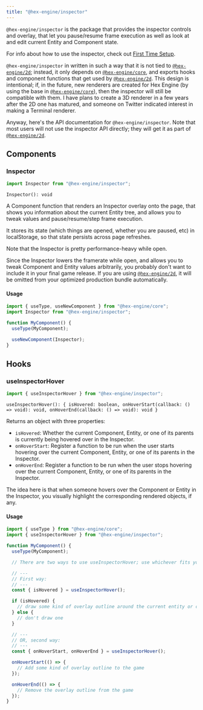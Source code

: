 ```yaml
---
title: "@hex-engine/inspector"
---
```


`@hex-engine/inspector` is the package that provides the inspector controls and overlay, that let you pause/resume frame execution as well as look at and edit current Entity and Component state.

For info about how to use the inspector, check out [First Time Setup](/docs/first-time-setup).

`@hex-engine/inspector` in written in such a way that it is not tied to [`@hex-engine/2d`]; instead, it only depends on [`@hex-engine/core`], and exports hooks and component functions that get used by [`@hex-engine/2d`]. This design is intentional; if, in the future, new renderers are created for Hex Engine (by using the base in [`@hex-engine/core`]), then the inspector will still be compatible with them. I have plans to create a 3D renderer in a few years after the 2D one has matured, and someone on Twitter indicated interest in making a Terminal renderer.

Anyway, here's the API documentation for `@hex-engine/inspector`. Note that most users will not use the inspector API directly; they will get it as part of [`@hex-engine/2d`].

## Components

### Inspector

```ts
import Inspector from "@hex-engine/inspector";
```

`Inspector(): void`

A Component function that renders an Inspector overlay onto the page, that shows you information about the current Entity tree, and allows you to tweak values and pause/resume/step frame execution.

It stores its state (which things are opened, whether you are paused, etc) in localStorage, so that state persists across page refreshes.

Note that the Inspector is pretty performance-heavy while open.

Since the Inspector lowers the framerate while open, and allows you to tweak Component and Entity values arbitrarily, you probably don't want to include it in your final game release. If you are using [`@hex-engine/2d`], it will be omitted from your optimized production bundle automatically.

#### Usage

```ts
import { useType, useNewComponent } from "@hex-engine/core";
import Inspector from "@hex-engine/inspector";

function MyComponent() {
  useType(MyComponent);

  useNewComponent(Inspector);
}
```

## Hooks

### useInspectorHover

```ts
import { useInspectorHover } from "@hex-engine/inspector";
```

`useInspectorHover(): { isHovered: boolean, onHoverStart(callback: () => void): void, onHoverEnd(callback: () => void): void }`

Returns an object with three properties:

- `isHovered`: Whether the current Component, Entity, or one of its parents is
  currently being hovered over in the Inspector.
- `onHoverStart`: Register a function to be run when the user starts hovering over
  the current Component, Entity, or one of its parents in the Inspector.
- `onHoverEnd`: Register a function to be run when the user stops hovering over
  the current Component, Entity, or one of its parents in the Inspector.

The idea here is that when someone hovers over the Component or Entity in the
Inspector, you visually highlight the corresponding rendered objects, if any.

#### Usage

```ts
import { useType } from "@hex-engine/core";
import { useInspectorHover } from "@hex-engine/inspector";

function MyComponent() {
  useType(MyComponent);

  // There are two ways to use useInspectorHover; use whichever fits your situation.

  // ---
  // First way:
  // ---
  const { isHovered } = useInspectorHover();

  if (isHovered) {
    // draw some kind of overlay outline around the current entity or component
  } else {
    // don't draw one
  }

  // ---
  // OR, second way:
  // ---
  const { onHoverStart, onHoverEnd } = useInspectorHover();

  onHoverStart(() => {
    // Add some kind of overlay outline to the game
  });

  onHoverEnd(() => {
    // Remove the overlay outline from the game
  });
}
```

[`@hex-engine/core`]: /docs/api-core
[`@hex-engine/2d`]: /docs/api-2d
